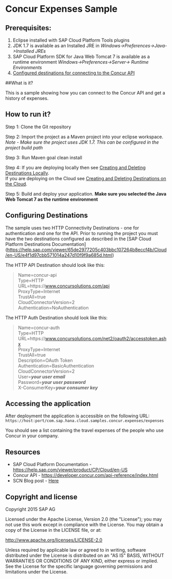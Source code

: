 # Concur Expenses Sample

Prerequisites:
--------------

1.    Eclipse installed with SAP Cloud Platform Tools plugins
2.    JDK 1.7 is available as an Installed JRE in *Windows->Preferences->Java->Installed JREs*
3.    SAP Cloud Platform SDK for Java Web Tomcat 7 is available as a runtime environment *Windows->Preferences->Server-> Runtime Environments*
4.    [Configured destinations for connecting to the Concur API](#configuring-destinations)

##What is it?

This is a sample showing how you can connect to the Concur API and get a history of expenses.

## How to run it?

Step 1: Clone the Git repository

Step 2: Import the project as a Maven project into your eclipse workspace. 
*Note - Make sure the project uses JDK 1.7. This can be configured in the project build path*

Step 3: Run Maven goal clean install 

Step 4: If you are deploying locally then see [Creating and Deleting Destinations Locally](https://help.sap.com/viewer/65de2977205c403bbc107264b8eccf4b/Cloud/en-US/7fa92ffa007346f58491999361928303.html).<br>
If you are deploying on the Cloud see [Creating and Deleting Destinations on the Cloud](https://help.sap.com/viewer/cca91383641e40ffbe03bdc78f00f681/Cloud/en-US/94dddf7d9e56401ba1719b7e836d8ee9.html).

Step 5: Build and deploy your application. **Make sure you selected the Java Web Tomcat 7 as the runtime environment**


## <a name="configuring-destinations"></a> Configuring Destinations
The sample uses two HTTP Connectivity Destinations - one for authentication and one for the API.
Prior to running the project you must have the two destinations configured as described in the [SAP Cloud Platform Destinations Documentation] (https://help.sap.com/viewer/65de2977205c403bbc107264b8eccf4b/Cloud/en-US/e4f1d97cbb571014a247d10f9f9a685d.html)

The HTTP API Destination should look like this:


>Name=concur-api<br>
Type=HTTP<br>
URL=https\://www.concursolutions.com/api<br>
ProxyType=Internet<br>
TrustAll=true<br>
CloudConnectorVersion=2<br>
Authentication=NoAuthentication<br>

The HTTP Auth Destination should look like this:
>Name=concur-auth<br>
Type=HTTP<br>
URL=https\://www.concursolutions.com/net2/oauth2/accesstoken.ashx<br>
ProxyType=Internet<br>
TrustAll=true<br>
Description=OAuth Token<br>
Authentication=BasicAuthentication<br>
CloudConnectorVersion=2<br>
User=<b><i>your user email</i></b><br>
Password=<b><i>your user password</i></b><br>
X-ConsumerKey=<b><i>your consumer key</i></b><br>

## Accessing the application
After deployment the application is accessible on the following URL:
`https://host:port/com.sap.hana.cloud.samples.concur.expenses/expenses`

You should see a list containing the travel expenses of the people who use Concur in your company.

## Resources

* SAP Cloud Platform Documentation - https://help.sap.com/viewer/product/CP/Cloud/en-US
* Concur API - https://developer.concur.com/api-reference/index.html
* SCN Blog post - <a href="http://scn.sap.com/community/developer-center/cloud-platform/blog/2015/11/22/integrating-concur-with-sap-hana-cloud-platform--expenses">Here</a>

## Copyright and license

Copyright 2015 SAP AG

Licensed under the Apache License, Version 2.0 (the "License"); you may not use this work except in compliance with the License. You may obtain a copy of the License in the LICENSE file, or at:

http://www.apache.org/licenses/LICENSE-2.0

Unless required by applicable law or agreed to in writing, software distributed under the License is distributed on an "AS IS" BASIS, WITHOUT WARRANTIES OR CONDITIONS OF ANY KIND, either express or implied. See the License for the specific language governing permissions and limitations under the License.
